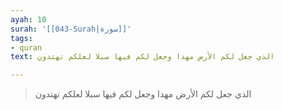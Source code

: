 ```yaml
---
ayah: 10
surah: '[[043-Surah|سورة]]'
tags:
- quran
text: الذي جعل لكم الأرض مهدا وجعل لكم فيها سبلا لعلكم تهتدون

---
```

> الذي جعل لكم الأرض مهدا وجعل لكم فيها سبلا لعلكم تهتدون
